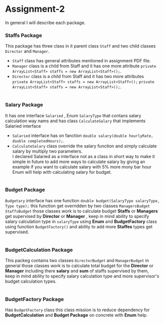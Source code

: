 # Assignment-2
In general I will describe each package.<br>

### Staffs Package
This package has three class in it parent class ```Staff``` and two child classes ```Director``` and ```Manager```. <br>
- ```Staff``` class has general attributes mentioned in assignment PDF file. <br>
- ```Manager``` class is a child from Staff and it has one more attribute ```private ArrayList<Staff> staffs = new ArrayList<Staff>();```.<br>
- ```Director``` class is a child from Staff and it has two more attributes ```private ArrayList<Staff> staffs = new ArrayList<Staff>();``` ```private ArrayList<Staff> staffs = new ArrayList<Staff>();```. <br><br>



### Salary Package
It has one interface ```Salaried``` , Enum ```SalaryType``` that contans salary calculation way nams and has class ```CalculateSalary``` that implements Salaried interface <br>
- ```Salaried``` interface has on fanction ```double salary(double hourlyRate, double completedHours);```.<br>
- ```CalculateSalary``` class override the salary function and simply calculate salary by multiply two parameters.<br>
  I declared Salaried as a interface not as a class in short way to make it simple in future to add more ways to calculate salary by giving an example if you want to calculate salary with 5% more mony bar hour Enum will help with calculating salary for budget.<br><br>


### Budget Package
```Budgetary``` interface has one function ```double budget(SalaryType salaryType, Type type);``` this function get overridden by two classes ```ManagersBudget``` ```StaffsBudget``` those classes work is to calculate budget __Staffs__ or __Managers__ get supervised by __Director__ or __Manager__ , keep in mind ability to specify salary calculation type in ```salaryType``` using __Enum__ and __BudgetFactory__ class using function ```BudgetFactory()``` and ability to add more __Staffes__ types get supervised. <br><br>

### BudgetCalculation Package
This packeg contains two classes ```DirectorBudget``` and ```ManagerBudget``` in general those classes work is to calculate total budget for the __Director__ or __Manager__  including there __salary__ and __sum__ of staffs supervised by them, keep in mind ability to specify salary calculation type and more supervisor's budget calculation types. <br><br>

### BudgetFactory Package
Has ```BudgetFactory``` class this class mission is to reduce dependency for __BudgetCalculation__ and __Budget Package__ on concrete with __Enum__ help.